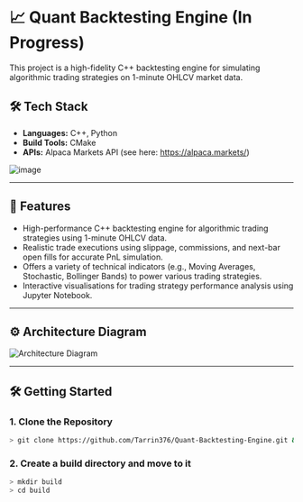 # 📈 Quant Backtesting Engine (In Progress)

This project is a high-fidelity C++ backtesting engine for simulating algorithmic trading strategies on 1-minute OHLCV market data.

## 🛠 Tech Stack

- **Languages:** C++, Python
- **Build Tools:** CMake
- **APIs:** Alpaca Markets API (see here: https://alpaca.markets/)

![image](https://github.com/user-attachments/assets/eea8fe4a-571c-4a95-8052-6ee65b0ed636)

---

## 🚀 Features

- High-performance C++ backtesting engine for algorithmic trading strategies using 1-minute OHLCV data.
- Realistic trade executions using slippage, commissions, and next-bar open fills for accurate PnL simulation.
- Offers a variety of technical indicators (e.g., Moving Averages, Stochastic, Bollinger Bands) to power various trading strategies.
- Interactive visualisations for trading strategy performance analysis using Jupyter Notebook.

---

## ⚙️ Architecture Diagram

![Architecture Diagram](https://github.com/user-attachments/assets/c9658d01-45cc-4336-8a75-2eb14ee43de0)

---

## 🛠️ Getting Started

### 1. Clone the Repository
```bash
> git clone https://github.com/Tarrin376/Quant-Backtesting-Engine.git && cd Quant-Backtesting-Engine
```

### 2. Create a build directory and move to it
```bash
> mkdir build
> cd build
```
